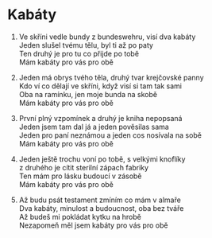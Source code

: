 # Kabáty
 
1. Ve skříni vedle bundy z bundeswehru, visí dva kabáty  
Jeden slušel tvému tělu, byl ti až po paty  
Ten druhý je pro tu co přijde po tobě  
Mám kabáty pro vás pro obě  

2. Jeden má obrys tvého těla, druhý tvar krejčovské panny  
Kdo ví co dělají ve skříni, když visí si tam tak sami  
Oba na ramínku, jen moje bunda na skobě  
Mám kabáty pro vás pro obě  

3. První plný vzpomínek a druhý je kniha nepopsaná  
Jeden jsem tam dal já a jeden pověsilas sama  
Jeden pro paní neznámou a jeden cos nosívala na sobě  
Mám kabáty pro vás pro obě  

4. Jeden ještě trochu voní po tobě, s velkými knoflíky  
z druhého je cítit sterilní zápach fabriky  
Ten mám pro lásku budoucí v zásobě  
Mám kabáty pro vás pro obě  

5. Až budu psát testament zmíním co mám v almaře  
Dva kabáty, minulost a budoucnost, oba bez tváře  
Až budeš mi pokládat kytku na hrobě  
Nezapomeň měl jsem kabáty pro vás pro obě  